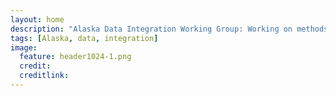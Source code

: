 ```yaml
---
layout: home
description: "Alaska Data Integration Working Group: Working on methods to efficiently integrate and share data."
tags: [Alaska, data, integration]
image:
  feature: header1024-1.png
  credit:
  creditlink:
---
```

